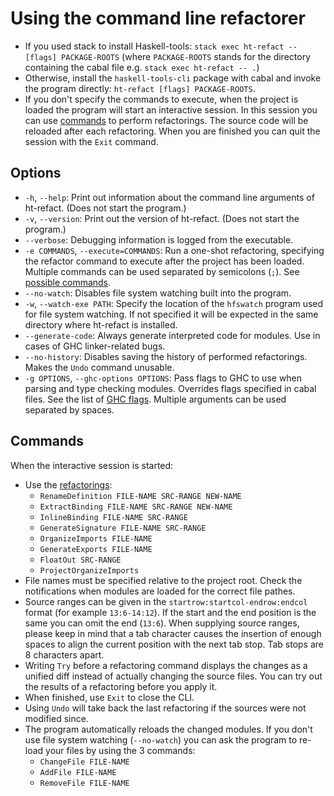 # Using the command line refactorer

  - If you used stack to install Haskell-tools: `stack exec ht-refact -- [flags] PACKAGE-ROOTS` (where `PACKAGE-ROOTS` stands for the directory containing the cabal file e.g.  `stack exec ht-refact -- .`)
  - Otherwise, install the `haskell-tools-cli` package with cabal and invoke the program directly: `ht-refact [flags] PACKAGE-ROOTS`.
  - If you don't specify the commands to execute, when the project is loaded the program will start an interactive session. In this session you can use [commands](#commands) to perform refactorings. The source code will be reloaded after each refactoring. When you are finished you can quit the session with the `Exit` command.
  
## Options
  - `-h`, `--help`: Print out information about the command line arguments of ht-refact. (Does not start the program.)
  - `-v`, `--version`: Print out the version of ht-refact. (Does not start the program.)
  - `--verbose`: Debugging information is logged from the executable.
  - `-e COMMANDS`, `--execute=COMMANDS`: Run a one-shot refactoring, specifying the refactor command to execute after the project has been loaded. Multiple commands can be used separated by semicolons (`;`). See [possible commands](#commands).
  - `--no-watch`: Disables file system watching built into the program.
  - `-w`, `--watch-exe PATH`: Specify the location of the `hfswatch` program used for file system watching. If not specified it will be expected in the same directory where ht-refact is installed.
  - `--generate-code`: Always generate interpreted code for modules. Use in cases of GHC linker-related bugs.
  - `--no-history`: Disables saving the history of performed refactorings. Makes the `Undo` command unusable.
  - `-g OPTIONS`, `--ghc-options OPTIONS`: Pass flags to GHC to use when parsing and type checking modules. Overrides flags specified in cabal files. See the list of [GHC flags](https://downloads.haskell.org/~ghc/latest/docs/html/users_guide/flags.html). Multiple arguments can be used separated by spaces.

## Commands
When the interactive session is started:
  - Use the [refactorings](refactorings.md):
    - `RenameDefinition FILE-NAME SRC-RANGE NEW-NAME`
    - `ExtractBinding FILE-NAME SRC-RANGE NEW-NAME`
    - `InlineBinding FILE-NAME SRC-RANGE`
    - `GenerateSignature FILE-NAME SRC-RANGE`
    - `OrganizeImports FILE-NAME`
    - `GenerateExports FILE-NAME`
    - `FloatOut SRC-RANGE`
    - `ProjectOrganizeImports`
  - File names must be specified relative to the project root. Check the notifications when modules are loaded for the correct file pathes.
  - Source ranges can be given in the `startrow:startcol-endrow:endcol` format (for example `13:6-14:12`). If the start and the end position is the same you can omit the end (`13:6`). When supplying source ranges, please keep in mind that a tab character causes the insertion of enough spaces to align the current position with the next tab stop. Tab stops are 8 characters apart.
  - Writing `Try` before a refactoring command displays the changes as a unified diff instead of actually changing the source files. You can try out the results of a refactoring before you apply it.
  - When finished, use `Exit` to close the CLI.
  - Using `Undo` will take back the last refactoring if the sources were not modified since.
  - The program automatically reloads the changed modules. If you don't use file system watching (`--no-watch`) you can ask the program to re-load your files by using the 3 commands:
    - `ChangeFile FILE-NAME`
    - `AddFile FILE-NAME`
    - `RemoveFile FILE-NAME`
